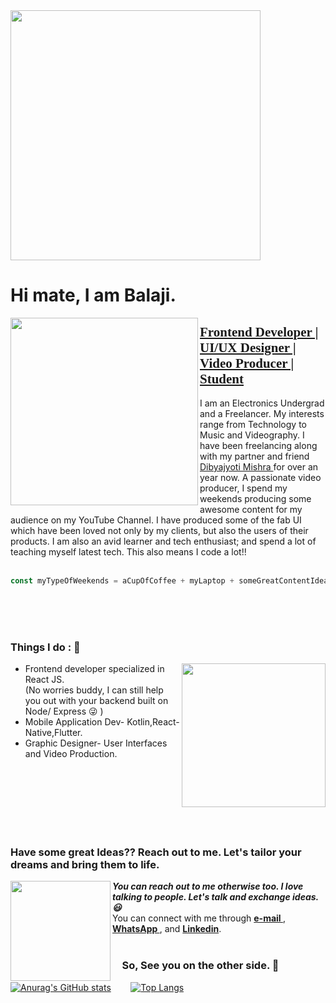 <div class="row">
 <img class="column" src="https://media.giphy.com/media/QBkmBad7HjH4jM11Wx/giphy.gif" width="400" height="400"> 
</div>

<h1> Hi mate, I am Balaji. </h1>
<img align='left' src="https://media.giphy.com/media/QzBbk0AVInBfT4NzeI/giphy.gif" width="300">
<h2 style="text-decoration:underline; font-family:Gabriola">Frontend Developer | UI/UX Designer | Video Producer | Student </h2>
I am an Electronics Undergrad and a Freelancer. My interests range from Technology to Music and Videography. I have been freelancing along with my partner and friend <a href="https://github.com/DibyajyotiMishra"> Dibyajyoti Mishra <a> for over an year now. A passionate video producer, I spend my weekends producing some awesome content for my audience on my YouTube Channel. I have produced some of the fab UI which have been loved not only by my clients, but also the users of their products. I am also an avid learner and tech enthusiast; and spend a lot of teaching myself latest tech. This also means I code a lot!!  
<br/>
<br/>
 
 ```javascript
 const myTypeOfWeekends = aCupOfCoffee + myLaptop + someGreatContentIdeas;
 ```
 
<br/>
<br/>
<br/>
 
<h3 style="font-weight:bold"> Things I do : 🔭 </h3>
<img align='right' src="https://media.giphy.com/media/nGMnDqebzDcfm/giphy.gif" width="230">
 <ul>
 <li> Frontend developer specialized in React JS.</li>
(No worries buddy, I can still help you out with your backend built on Node/ Express 😜 )
 <li>Mobile Application Dev- Kotlin,React-Native,Flutter.</li>
 <li>Graphic Designer- User Interfaces and Video Production. </li>
 </ul>
 
<br/>
<br/>
<br/>
<br/>
<br/>
<br/>

<h3 style="text-decoration:none;">Have some great Ideas?? Reach out to me. Let's tailor your dreams and bring them to life.  </h3> 
<img align="left" src="https://media.giphy.com/media/7JKvwAIqXCeQsqTT8Z/giphy.gif" width="160">
<em><b>You can reach out to me otherwise too. I love talking to people. Let's talk and exchange ideas. 😃 </b></em>
<br/>
You can connect with me through <a href="mailto:kotnivenkatabalaji@gmail.com"> <b> e-mail </b><a>, <a href="https://wa.me/917032874146"><b>WhatsApp </b></a>, and <a href="https://www.linkedin.com/in/balaji-kotni-5461331b2/"><b>Linkedin</b></a>.
<br/>
<br/>
<h3>&nbsp;&nbsp;&nbsp;&nbsp;So, See you on the other side. 👋 </h3>
 
 [![Anurag's GitHub stats](https://github-readme-stats.vercel.app/api?username=Balaji-Kotni&count_private=true&show_icons=true&theme=flag-india&hide_border=true)](https://github.com/anuraghazra/github-readme-stats)
&nbsp;&nbsp;&nbsp;&nbsp;&nbsp;&nbsp;
[![Top Langs](https://github-readme-stats.vercel.app/api/top-langs/?username=Balaji-Kotni&langs_count=3&hide_border=true)](https://github.com/anuraghazra/github-readme-stats)


